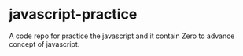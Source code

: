 # javascript-practice
A code repo for practice the javascript and it contain Zero to advance concept of javascript.
